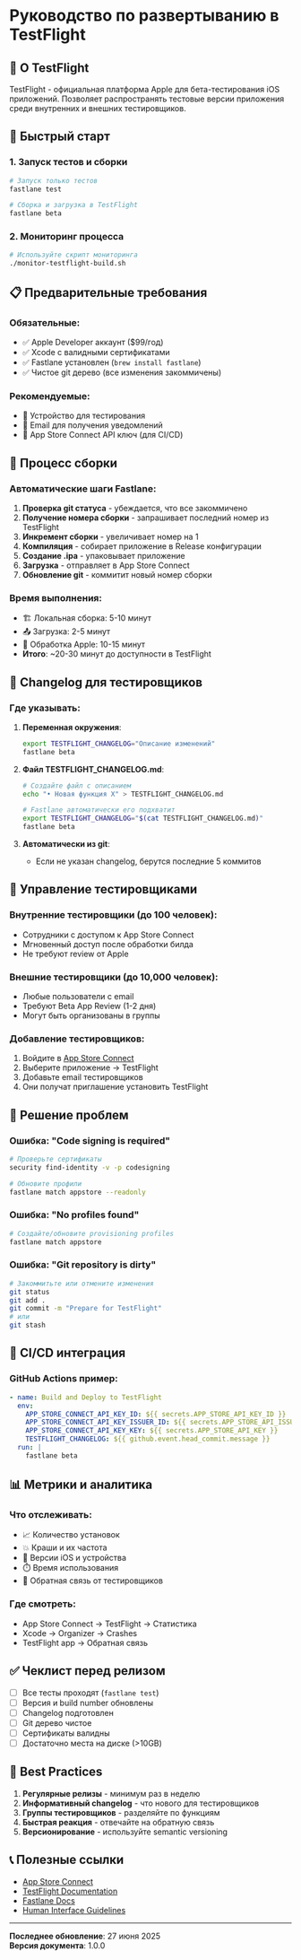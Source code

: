 # Руководство по развертыванию в TestFlight

## 📱 О TestFlight

TestFlight - официальная платформа Apple для бета-тестирования iOS приложений. Позволяет распространять тестовые версии приложения среди внутренних и внешних тестировщиков.

## 🚀 Быстрый старт

### 1. Запуск тестов и сборки
```bash
# Запуск только тестов
fastlane test

# Сборка и загрузка в TestFlight
fastlane beta
```

### 2. Мониторинг процесса
```bash
# Используйте скрипт мониторинга
./monitor-testflight-build.sh
```

## 📋 Предварительные требования

### Обязательные:
- ✅ Apple Developer аккаунт ($99/год)
- ✅ Xcode с валидными сертификатами
- ✅ Fastlane установлен (`brew install fastlane`)
- ✅ Чистое git дерево (все изменения закоммичены)

### Рекомендуемые:
- 📱 Устройство для тестирования
- 📧 Email для получения уведомлений
- 🔑 App Store Connect API ключ (для CI/CD)

## 🔧 Процесс сборки

### Автоматические шаги Fastlane:
1. **Проверка git статуса** - убеждается, что все закоммичено
2. **Получение номера сборки** - запрашивает последний номер из TestFlight
3. **Инкремент сборки** - увеличивает номер на 1
4. **Компиляция** - собирает приложение в Release конфигурации
5. **Создание .ipa** - упаковывает приложение
6. **Загрузка** - отправляет в App Store Connect
7. **Обновление git** - коммитит новый номер сборки

### Время выполнения:
- 🏗️ Локальная сборка: 5-10 минут
- 📤 Загрузка: 2-5 минут
- 🍎 Обработка Apple: 10-15 минут
- **Итого**: ~20-30 минут до доступности в TestFlight

## 📝 Changelog для тестировщиков

### Где указывать:
1. **Переменная окружения**:
   ```bash
   export TESTFLIGHT_CHANGELOG="Описание изменений"
   fastlane beta
   ```

2. **Файл TESTFLIGHT_CHANGELOG.md**:
   ```bash
   # Создайте файл с описанием
   echo "• Новая функция X" > TESTFLIGHT_CHANGELOG.md
   
   # Fastlane автоматически его подхватит
   export TESTFLIGHT_CHANGELOG="$(cat TESTFLIGHT_CHANGELOG.md)"
   fastlane beta
   ```

3. **Автоматически из git**:
   - Если не указан changelog, берутся последние 5 коммитов

## 👥 Управление тестировщиками

### Внутренние тестировщики (до 100 человек):
- Сотрудники с доступом к App Store Connect
- Мгновенный доступ после обработки билда
- Не требуют review от Apple

### Внешние тестировщики (до 10,000 человек):
- Любые пользователи с email
- Требуют Beta App Review (1-2 дня)
- Могут быть организованы в группы

### Добавление тестировщиков:
1. Войдите в [App Store Connect](https://appstoreconnect.apple.com)
2. Выберите приложение → TestFlight
3. Добавьте email тестировщиков
4. Они получат приглашение установить TestFlight

## 🐛 Решение проблем

### Ошибка: "Code signing is required"
```bash
# Проверьте сертификаты
security find-identity -v -p codesigning

# Обновите профили
fastlane match appstore --readonly
```

### Ошибка: "No profiles found"
```bash
# Создайте/обновите provisioning profiles
fastlane match appstore
```

### Ошибка: "Git repository is dirty"
```bash
# Закоммитьте или отмените изменения
git status
git add .
git commit -m "Prepare for TestFlight"
# или
git stash
```

## 🔐 CI/CD интеграция

### GitHub Actions пример:
```yaml
- name: Build and Deploy to TestFlight
  env:
    APP_STORE_CONNECT_API_KEY_ID: ${{ secrets.APP_STORE_API_KEY_ID }}
    APP_STORE_CONNECT_API_KEY_ISSUER_ID: ${{ secrets.APP_STORE_API_ISSUER_ID }}
    APP_STORE_CONNECT_API_KEY_KEY: ${{ secrets.APP_STORE_API_KEY }}
    TESTFLIGHT_CHANGELOG: ${{ github.event.head_commit.message }}
  run: |
    fastlane beta
```

## 📊 Метрики и аналитика

### Что отслеживать:
- 📈 Количество установок
- 💥 Краши и их частота
- 📱 Версии iOS и устройства
- ⏱️ Время использования
- 💬 Обратная связь от тестировщиков

### Где смотреть:
- App Store Connect → TestFlight → Статистика
- Xcode → Organizer → Crashes
- TestFlight app → Обратная связь

## ✅ Чеклист перед релизом

- [ ] Все тесты проходят (`fastlane test`)
- [ ] Версия и build number обновлены
- [ ] Changelog подготовлен
- [ ] Git дерево чистое
- [ ] Сертификаты валидны
- [ ] Достаточно места на диске (>10GB)

## 🎯 Best Practices

1. **Регулярные релизы** - минимум раз в неделю
2. **Информативный changelog** - что нового для тестировщиков
3. **Группы тестировщиков** - разделяйте по функциям
4. **Быстрая реакция** - отвечайте на обратную связь
5. **Версионирование** - используйте semantic versioning

## 📞 Полезные ссылки

- [App Store Connect](https://appstoreconnect.apple.com)
- [TestFlight Documentation](https://developer.apple.com/testflight/)
- [Fastlane Docs](https://docs.fastlane.tools)
- [Human Interface Guidelines](https://developer.apple.com/design/human-interface-guidelines/)

---

**Последнее обновление**: 27 июня 2025  
**Версия документа**: 1.0.0 